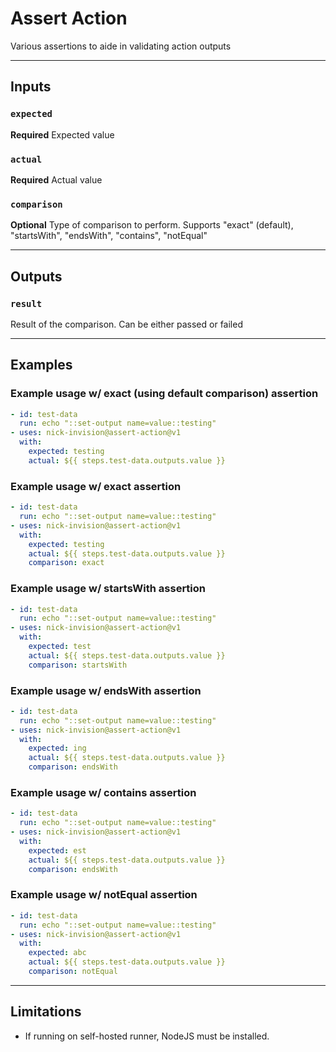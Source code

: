 # Assert Action

Various assertions to aide in validating action outputs

---

## **Inputs**

### **`expected`**

**Required** Expected value

### **`actual`**

**Required** Actual value

### **`comparison`**

**Optional** Type of comparison to perform. Supports "exact" (default), "startsWith", "endsWith", "contains", "notEqual"

---

## **Outputs**

### **`result`**

Result of the comparison. Can be either passed or failed

---

## **Examples**

### Example usage w/ exact (using default comparison) assertion

```yaml
- id: test-data
  run: echo "::set-output name=value::testing"
- uses: nick-invision@assert-action@v1
  with:
    expected: testing
    actual: ${{ steps.test-data.outputs.value }}
```

### Example usage w/ exact assertion

```yaml
- id: test-data
  run: echo "::set-output name=value::testing"
- uses: nick-invision@assert-action@v1
  with:
    expected: testing
    actual: ${{ steps.test-data.outputs.value }}
    comparison: exact
```

### Example usage w/ startsWith assertion

```yaml
- id: test-data
  run: echo "::set-output name=value::testing"
- uses: nick-invision@assert-action@v1
  with:
    expected: test
    actual: ${{ steps.test-data.outputs.value }}
    comparison: startsWith
```

### Example usage w/ endsWith assertion

```yaml
- id: test-data
  run: echo "::set-output name=value::testing"
- uses: nick-invision@assert-action@v1
  with:
    expected: ing
    actual: ${{ steps.test-data.outputs.value }}
    comparison: endsWith
```

### Example usage w/ contains assertion

```yaml
- id: test-data
  run: echo "::set-output name=value::testing"
- uses: nick-invision@assert-action@v1
  with:
    expected: est
    actual: ${{ steps.test-data.outputs.value }}
    comparison: endsWith
```

### Example usage w/ notEqual assertion

```yaml
- id: test-data
  run: echo "::set-output name=value::testing"
- uses: nick-invision@assert-action@v1
  with:
    expected: abc
    actual: ${{ steps.test-data.outputs.value }}
    comparison: notEqual
```

---

## **Limitations**

- If running on self-hosted runner, NodeJS must be installed.
